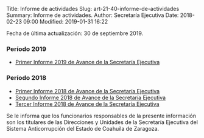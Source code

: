 Title: Informe de actividades
Slug: art-21-40-informe-de-actividades
Summary: Informe de actividades.
Author: Secretaría Ejecutiva
Date: 2018-02-23 09:00
Modified: 2019-01-31 16:22


Fecha de última actualización: 30 de septiembre 2019.

### Período 2019

* [Primer Informe 2019 de Avance de la Secretaría Ejecutiva <i class="fa fa-file-pdf-o" aria-hidden="true"></i>](informe-avance-se-2019-1.pdf)

### Período 2018

* [Primer Informe 2018 de Avance de la Secretaría Ejecutiva <i class="fa fa-file-pdf-o" aria-hidden="true"></i>](informe-avance-se-2018-1.pdf)
* [Segundo Informe 2018 de Avance de la Secretaría Ejecutiva <i class="fa fa-file-pdf-o" aria-hidden="true"></i>](informe-avance-se-2018-2.pdf)
* [Tercer Informe 2018 de Avance de la Secretaría Ejecutiva <i class="fa fa-file-pdf-o" aria-hidden="true"></i>](informe-avance-se-2018-3.pdf)

Se le informa que los funcionarios responsables de la presente información son los titulares de las Direcciones y Unidades de la Secretaría Ejecutiva del Sistema Anticorrupción del Estado de Coahuila de Zaragoza.
